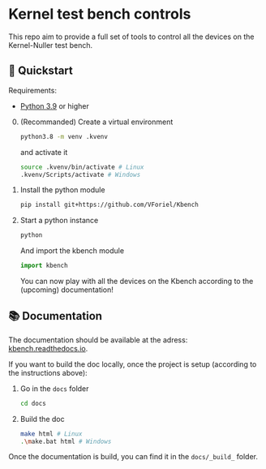 # Kernel test bench controls

This repo aim to provide a full set of tools to control all the devices on the Kernel-Nuller test bench.

## 🚀 Quickstart

Requirements:
- [Python 3.9](https://www.python.org/) or higher

0. (Recommanded) Create a virtual environment
    ```bash
    python3.8 -m venv .kvenv
    ```
    and activate it
    ```bash
    source .kvenv/bin/activate # Linux
    .kvenv/Scripts/activate # Windows
    ```

1. Install the python module
    ```bash
    pip install git+https://github.com/VForiel/Kbench
    ```

2. Start a python instance
    ```bash
    python
    ```
    And import the kbench module
    ```python
    import kbench
    ```
    You can now play with all the devices on the Kbench according to the (upcoming) documentation!

## 📚 Documentation

The documentation should be available at the adress: [kbench.readthedocs.io](http://kbench.readthedocs.io).

If you want to build the doc locally, once the project is setup (according to the instructions above):

1. Go in the `docs` folder
    ```bash
    cd docs
    ```
1. Build the doc
    ```bash
    make html # Linux
    .\make.bat html # Windows
    ```
Once the documentation is build, you can find it in the `docs/_build_` folder.